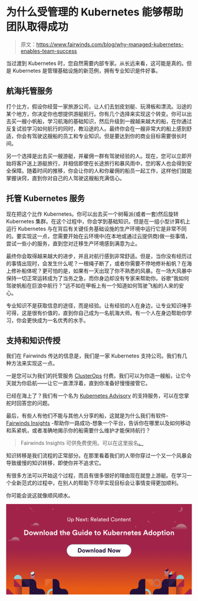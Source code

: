 # 为什么受管理的 Kubernetes 能够帮助团队取得成功

> 原文：<https://www.fairwinds.com/blog/why-managed-kubernetes-enables-team-success>

 当过渡到 Kubernetes 时，您自然需要内部专家。从长远来看，这可能是真的。但是 Kubernetes 是管理基础设施的新范例，拥有专业知识是件好事。

## **航海托管服务**

打个比方，假设你经营一家旅游公司，让人们去划皮划艇、玩滑板和漂流。沿途的某个地方，你决定你也想提供游艇航行。你有几个选择来实现这个转变。你可以出去买一艘小帆船，学习航海的基础知识，然后升级到一艘越来越大的船，在你通过反复试验学习如何航行的同时，教沿途的人。最终你会在一艘非常大的船上感到舒适，你会有驾驶这艘船的员工和专业知识。但是要达到你的商业目标需要很长时间。

另一个选择是出去买一艘游艇，并雇佣一群有驾驶经验的人。现在，您可以立即开始将客户送上游艇旅行，并相信即使在长途旅行和暴风雨中，您的客人也会得到安全保障。随着时间的推移，你会让你的人和你雇佣的船员一起工作，这样他们就能掌握诀窍，直到你对自己的人驾驶这艘船充满信心。

## 托管 Kubernetes 服务

现在把这个比作 Kubernetes。你可以出去买一个树莓派(或者一套)然后旋转 Kubernetes 集群。在这个过程中，你会学到基础知识。但是在一组小型计算机上运行 Kubernetes 与在背后有关键任务基础设施的生产环境中运行它是非常不同的。要实现这一点，您需要开始在云环境中(在本地或通过云提供商)做一些事情，尝试一些小的服务，直到您对迁移生产环境感到满意为止。

最终你会取得越来越大的进步，并且对航行感到非常舒适。但是，当你没有经历过的事情出现时，会发生什么呢？一根绳子断了，或者你需要不停地修补船帆？在海上修补船体呢？更可怕的是，如果有一天出现了你不熟悉的风暴。在一场大风暴中保持一切正常运转成为了当务之急，而你身边却没有专家来帮助你。谷歌“我如何驾驶帆船在巨浪中航行？”远不如在甲板上有一个知道如何驾驶飞船的人来的安心。

专业知识不是获取信息的途径，而是经验。让有经验的人在身边，让专业知识唾手可得，这是很有价值的，直到你自己成为一名航海大师。有一个人在身边帮助你学习，你会更快成为一名优秀的水手。

## 支持和知识传授

我们在 Fairwinds 传达的信息是，我们是一家 Kubernetes 支持公司。我们有几种方法来实现这一点。

一是您可以为我们的托管服务 [ClusterOps](/clusterops) 付费。我们可以为你造一艘船，让它今天就为你启航——让它一直漂浮着，直到你准备好慢慢接管它。

已经在海上了？我们有一个名为 [Kubernetes Advisory](/clusterops-advisory) 的支持服务，可以在您掌舵时回答您的问题。

最后，有些人有他们不能与其他人分享的船，这就是为什么我们有软件- [Fairwinds Insights](/insights) -帮助你一路成功-想象一个平台，告诉你在哪里以及如何移动和系紧帆，或者准确地揭示你的船需要什么维护才能保持航行？

> Fairwinds Insights 可供免费使用。可以在这里报名[。](/coming-soon)

知识转移是我们流程的正常部分。在那里看着我们的人带你穿过一个又一个风暴会导致缓慢的知识转移，即使你并不追求它。

有很多方法可以开始这个过程，而且有很多很好的理由现在就登上游艇。在学习一个全新范式的过程中，在别人的帮助下尽早实现目标会让事情变得更加顺利。

你可能会说这就像顺风顺水。

[![download-guide-to-kubernetes-adoption-1](img/91e66a7a194488f6f42130db0b513a82.png)](https://cta-redirect.hubspot.com/cta/redirect/2184645/68cf8cce-409a-41ac-8ca8-f9734f1d7a87)